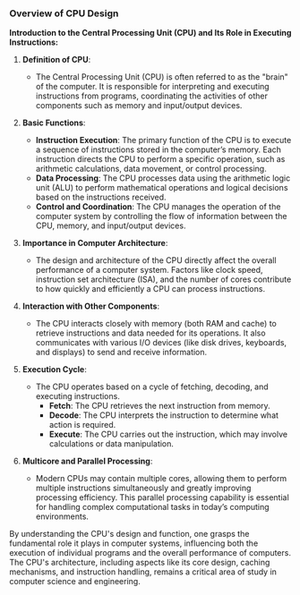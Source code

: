 ### Overview of CPU Design

**Introduction to the Central Processing Unit (CPU) and Its Role in Executing Instructions:**

1. **Definition of CPU**:
   - The Central Processing Unit (CPU) is often referred to as the "brain" of the computer. It is responsible for interpreting and executing instructions from programs, coordinating the activities of other components such as memory and input/output devices.

2. **Basic Functions**:
   - **Instruction Execution**: The primary function of the CPU is to execute a sequence of instructions stored in the computer’s memory. Each instruction directs the CPU to perform a specific operation, such as arithmetic calculations, data movement, or control processing.
   - **Data Processing**: The CPU processes data using the arithmetic logic unit (ALU) to perform mathematical operations and logical decisions based on the instructions received.
   - **Control and Coordination**: The CPU manages the operation of the computer system by controlling the flow of information between the CPU, memory, and input/output devices. 

3. **Importance in Computer Architecture**:
   - The design and architecture of the CPU directly affect the overall performance of a computer system. Factors like clock speed, instruction set architecture (ISA), and the number of cores contribute to how quickly and efficiently a CPU can process instructions.

4. **Interaction with Other Components**:
   - The CPU interacts closely with memory (both RAM and cache) to retrieve instructions and data needed for its operations. It also communicates with various I/O devices (like disk drives, keyboards, and displays) to send and receive information.

5. **Execution Cycle**:
   - The CPU operates based on a cycle of fetching, decoding, and executing instructions. 
     - **Fetch**: The CPU retrieves the next instruction from memory.
     - **Decode**: The CPU interprets the instruction to determine what action is required.
     - **Execute**: The CPU carries out the instruction, which may involve calculations or data manipulation.

6. **Multicore and Parallel Processing**:
   - Modern CPUs may contain multiple cores, allowing them to perform multiple instructions simultaneously and greatly improving processing efficiency. This parallel processing capability is essential for handling complex computational tasks in today’s computing environments.

By understanding the CPU's design and function, one grasps the fundamental role it plays in computer systems, influencing both the execution of individual programs and the overall performance of computers. The CPU's architecture, including aspects like its core design, caching mechanisms, and instruction handling, remains a critical area of study in computer science and engineering.